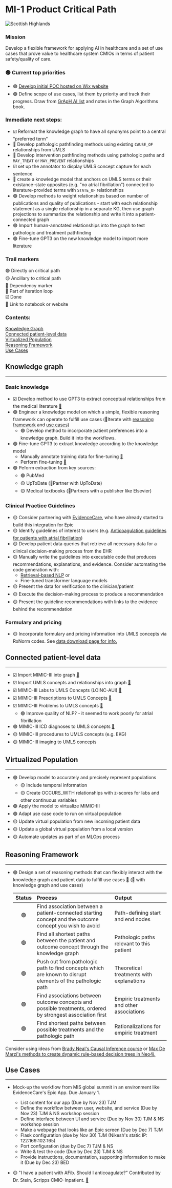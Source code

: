 # MI-1 Product Critical Path
![Scottish Highlands](https://bikepacking.com/wp-content/uploads/2016/07/highland-trail-550-00.jpg)

### Mission
Develop a flexible framework for applying AI in healthcare and a set of use cases that prove value to healthcare system CMIOs in terms of patient safety/quality of care. 

### 🟢 Current top priorities
- 🟢 [Develop initial POC hosted on Wix website](Documents/P2_Prototype/POC_Mockup/POC_Mockup_python_script_drafting.ipynb)
- 🟢 Define scope of use cases, list them by priority and track their progress. Draw from [GrApH AI list](https://github.com/MIS-GrApH-AI/mis-graph-ai.github.io/discussions) and notes in the Graph Algorithms book. 

### Immediate next steps:
- ☑️ Reformat the knowledge graph to have all synonyms point to a central "preferred term"
- 🔁 Develop pathologic pathfinding methods using existing `CAUSE_OF` relationships from UMLS
- 🔁 Develop intervention pathfinding methods using pathologic paths and `MAY_TREAT` or `MAY_PREVENT` relationships
- ☑️ set up the annotator to display UMLS concept capture for each sentence
- 🔁 create a knowledge model that anchors on UMLS terms or their existance-state opposites (e.g. "no atrial fibrillation") connected to literature-provided terms with `STATE_OF` relationships
- 🟢 Develop methods to weight relationships based on number of publications and quality of publications - start with each relationship statement as a single relationship in a separate KG, then use graph projections to summarize the relationship and write it into a patient-connected graph
- 🟢 Import human-annotated relationships into the graph to test pathologic and treatment pathfinding
- 🟢 Fine-tune GPT3 on the new knowledge model to import more literature


### Trail markers 
  
🟢 Directly on critical path   
🟡 Ancillary to critical path    
🚦 Dependency marker  
🔁 Part of iteration loop  
☑️ Done  
🔗 Link to notebook or website  

### Contents:  
[Knowledge Graph](#kg)  
[Connected patient-level data](#cpld)  
[Virtualized Population](#vp)  
[Reasoning Framework](#rf)  
[Use Cases](#uc)  

<a id='kg'></a>
## Knowledge graph
---
### Basic knowledge
- ☑️ Develop method to use GPT3 to extract conceptual relationships from the medical literature [🔗](GPT_fine-tuning.ipynb#performance_assessment)
- 🟢 Engineer a knowledge model on which a simple, flexible reasoning framework can operate to fulfill use cases (🔁Iterate with [reasoning framework](#rf) and [use cases](#uc))
    - 🟢 Develop method to incorporate patient preferences into a knowledge graph. Build it into the workflows.
- 🟢 Fine-tune GPT3 to extract knowledge according to the knowledge model 
    - Manually annotate training data for fine-tuning [🔗](Annotation_Tool.ipynb#annotator_tool)
    - Perform fine-tuning [🔗](Annotation_Tool.ipynb#GPT3_fine_tuner)
- 🟢 Peform extraction from key sources:
    - 🟢 PubMed
    - 🟡 UpToDate (🚦Partner with UpToDate)
    - 🟡 Medical textbooks (🚦Partners with a publisher like Elsevier)

<a id='cpld'></a>
### Clinical Practice Guidelines
- 🟡 Consider partnering with [EvidenceCare](https://apporchard.epic.com/Gallery?id=1594), who have already started to build this integration for Epic
- 🟡 Identify guidelines of interest to users (e.g. [Anticoagulation guidelines for patients with atrial fibrillation](https://www.jacc.org/doi/pdf/10.1016/j.jacc.2019.01.011))
- 🟡 Develop patient data queries that retrieve all necessary data for a clinical decision-making process from the EHR
- 🟡 Manually write the guidelines into executable code that produces recommendations, explanations, and evidence. Consider automating the code generation with:
    - [Retrieval-based NLP](http://ai.stanford.edu/blog/retrieval-based-NLP/) or
    - Fine-tuned transformer language models
- 🟡 Present the data for verification to the clinician/patient
- 🟡 Execute the decision-making process to produce a recommendation
- 🟡 Present the guideline recommendations with links to the evidence behind the recommendation

### Formulary and pricing
- 🟡 Incorporate formulary and pricing information into UMLS concepts via RxNorm codes. See [data download page for info.](https://www.cms.gov/research-statistics-data-systems/prescription-drug-plan-formulary-pharmacy-network-and-pricing-information-files-download)

## Connected patient-level data
---
- ☑️ Import MIMIC-III into graph [🔗](MIMIC-III_v1.4_MI1_import.ipynb)
- ☑️ Import UMLS concepts and relationships into graph [🔗](UMLS_import.ipynb)
- ☑️ MIMIC-III Labs to UMLS Concepts (LOINC-AUI) [🔗](MIMIC-III_v1.4_MI1_import.ipynb#MIMIC_labs_to_UMLS)
- ☑️ MIMIC-III Prescriptions to UMLS Concepts [🔗](MIMIC-III_v1.4_MI1_import.ipynb#MIMIC_Rx_to_UMLS)
- ☑️ MIMIC-III Problems to UMLS concepts [🔗](MIMIC-III_v1.4_MI1_import.ipynb#UMLS_problem_creation)
    - 🟢 Improve quality of NLP? - it seemed to work poorly for atrial fibrillation
- 🟢 MIMIC-III ICD diagnoses to UMLS concepts [🔗](MIMIC-III_v1.4_MI1_import.ipynb#MIMIC_ICD_Dx_to_UMLS)
- 🟡 MIMIC-III procedures to UMLS concepts (e.g. EKG)
- 🟡 MIMIC-III imaging to UMLS concepts

<a id='vp'></a>
## Virtualized Population
---
- 🟢 Develop model to accurately and precisely represent populations
    - 🟡 Include temporal information
    - 🟡 Create OCCURS_WITH relationships with z-scores for labs and other continuous variables
- 🟢 Apply the model to virtualize MIMIC-III
- 🟢 Adapt use case code to run on virtual population
- 🟡 Update virtual population from new incoming patient data
- 🟡 Update a global virtual population from a local version
- 🟡 Automate updates as part of an MLOps process
  
<a id='rf'></a>
## Reasoning Framework
---
- 🟢 Design a set of reasoning methods that can flexibly interact with the knowledge graph and patient data to fulfill use cases [🔗](Reasoning_Framework.ipynb) (🔁 with knowledge graph and use cases)

    | Status | Process      | Output |
    | :---: | :---- |:---|  
    |🟢| Find association between a patient-connected starting concept and the outcome concept you wish to avoid      | Path-defining start and end nodes       |
    |🟢| Find all shortest paths between the patient and outcome concept through the knowledge graph   | Pathologic paths relevant to this patient        |
    |🟢| Push out from pathologic path to find concepts which are known to disrupt elements of the pathologic path | Theoretical treatments with explanations |  
    |🟢| Find associations between outcome concepts and possible treatments, ordered by strongest association first | Empiric treatments and other associations |  
    |🟢| Find shortest paths between possible treatments and the pathologic path | Rationalizations for empiric treatment |

Consider using ideas from [Brady Neal's Causal Inference course](https://www.youtube.com/c/BradyNealCausalInference) or [Max De Marzi's methods to create dynamic rule-based decision trees in Neo4j.](https://maxdemarzi.com/2018/01/14/dynamic-rule-based-decision-trees-in-neo4j/#more-4189) 

<a id='uc'></a>
## Use Cases
---

- Mock-up the workflow from MIS global summit in an environment like EvidenceCare's Epic App. Due January 1.
    - List content for our app (Due by Nov 23) TJM
    - Define the workflow between user, website, and service (Due by Nov 23) TJM & NS workshop session
    - Define interface between UI and service (Due by Nov 30) TJM & NS workshop session
    - Make a webpage that looks like an Epic screen (Due by Dec 7) TJM
    - Flask configuration (due by Nov 30) TJM (Nikesh's static IP: 122:169:102:165)
    - Port configuration (due by Dec 7) TJM & NS
    - Write & test the code (Due by Dec 23) TJM & NS
    - Provide instructions, documentation, supporting information to make it (Due by Dec 23) BED
  
- 🟡 "I have a patient with AFib. Should I anticoagulate?" Contributed by Dr. Stein, Scripps CMIO-Inpatient. [🔗](UseCase_AntiCoag_AF.ipynb)